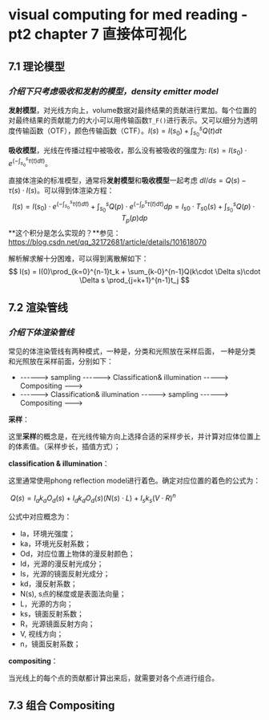 # visual computing for med reading  - pt2 chapter 7 直接体可视化

## 7.1 理论模型

### *介绍下只考虑吸收和发射的模型，density emitter model*

**发射模型**，对光线方向上，volume数据对最终结果的贡献进行累加。每个位置的对最终结果的贡献能力的大小可以用传输函数`T_F()`进行表示。又可以细分为透明度传输函数（OTF），颜色传输函数（CTF）。$I(s) = I(s_0) + \int_{s_0}^{s}Q(t)dt$

**吸收模型**，光线在传播过程中被吸收，那么没有被吸收的强度为: $I(s) = I(s_0) \cdot e^{(-\int_{s_0}^{s}\tau(t)dt)}$。

直接体渲染的标准模型，通常将**发射模型**和**吸收模型**一起考虑 $dI/ds = Q(s)-\tau(s)\cdot I(s)$。可以得到体渲染方程：
$$
I(s) = I(s_0) \cdot e^{(-\int_{s_0}^{s}\tau(t)dt)} +\int_{s_0}^{s}Q(p)\cdot e^{(-\int_{p}^{s}\tau(t)dt)}dp = I_{s0}\cdot T_{s0}(s) + \int_{s_0}^{s}Q(p) \cdot T_p(p)dp
$$
**这个积分是怎么实现的？**参见：https://blog.csdn.net/qq_32172681/article/details/101618070

解析解求解十分困难，可以得到离散解如下：
$$
I(s) = I(0)\prod_{k=0}^{n-1}t_k + \sum_{k-0}^{n-1}Q(k\cdot \Delta s)\cdot \Delta s \prod_{j=k+1}^{n-1}t_j
$$

## 7.2 渲染管线

### *介绍下体渲染管线*

常见的体渲染管线有两种模式，一种是，分类和光照放在采样后面， 一种是分类和光照放在采样前面，分别如下：

- ------> sampling ------> Classification& illumination -----> Compositing --->
- ------> Classification& illumination -----> sampling ------> Compositing --->

**采样**：

这里**采样**的概念是，在光线传输方向上选择合适的采样步长，并计算对应体位置上的体素值。（采样步长，插值方式）；

**classification & illumination**：

这里通常使用phong reflection model进行着色。确定对应位置的着色的公式为：

$` \ Q(s) = I_ak_aO_d(s) + I_dk_dO_d(s)(N(s)\cdot L) + I_sk_s(V\cdot R)^n \ `$

公式中对应概念为：

- Ia，环境光强度；
- ka，环境光反射系数；
- Od，对应位置上物体的漫反射颜色；
- Id，光源的漫反射光成分；
- Is，光源的镜面反射光成分；
- kd，漫反射系数；
- N(s), s点的梯度或是表面法向量；
- L，光源的方向；
- ks，镜面反射系数；
- R，光源镜面反射方向；
- V, 视线方向；
- n，镜面反射系数；

**compositing**：

当光线上的每个点的贡献都计算出来后，就需要对各个点进行组合。

## 7.3 组合 Compositing









